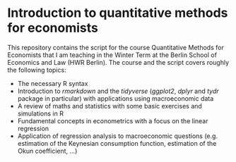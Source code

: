 # Introduction to quantitative methods for economists

This repository contains the script for the course Quantitative Methods for Economists that I am teaching in the Winter Term at the Berlin School of Economics and Law (HWR Berlin). The course and the script covers roughly the following topics:

- The necessary R syntax
- Introduction to *rmarkdown* and the *tidyverse* (*ggplot2*, *dplyr* and *tydr* package in particular) with applications using macroeconomic data
- A review of maths and statistics with some basic exercises and simulations in R
- Fundamental concepts in econometrics with a focus on the linear regression
- Application of regression analysis to macroeconomic questions (e.g. estimation of the Keynesian consumption function, estimation of the Okun coefficient, ...)
